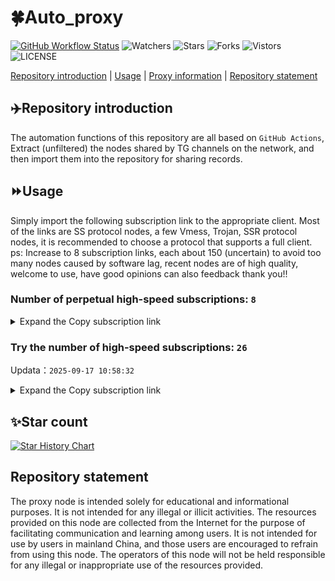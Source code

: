 # 🍀Auto_proxy
[![GitHub Workflow Status](https://img.shields.io/github/actions/workflow/status/PangTouY00/Auto_proxy/main.yml?branch=main)](https://github.com/PangTouY00/Auto_proxy/actions/workflows/main.yml?branch=main) 
![Watchers](https://img.shields.io/github/watchers/w1770946466/Auto_proxy) ![Stars](https://img.shields.io/github/stars/PangTouY00/Auto_proxy) ![Forks](https://img.shields.io/github/forks/w1770946466/Auto_proxy) ![Vistors](https://visitor-badge.laobi.icu/badge?page_id=PangTouY00.Auto_proxy) ![LICENSE](https://img.shields.io/badge/license-CC%20BY--SA%204.0-green.svg)

[Repository introduction](https://github.com/PangTouY00/Auto_proxy#Repositoryintroduction) | [Usage](https://github.com/PangTouY00/Auto_proxy#Usage) | [Proxy information](https://github.com/PangTouY00/Auto_proxy#Proxyinformation) | [Repository statement](https://github.com/PangTouY00/Auto_proxy#Repositorystatement)

## ✈️Repository introduction
The automation functions of this repository are all based on `GitHub Actions`,
Extract (unfiltered) the nodes shared by TG channels on the network, and then import them into the repository for sharing records.

## ⏩Usage
Simply import the following subscription link to the appropriate client. Most of the links are SS protocol nodes, a few Vmess, Trojan, SSR protocol nodes, it is recommended to choose a protocol that supports a full client.
ps: Increase to 8 subscription links, each about 150 (uncertain) to avoid too many nodes caused by software lag, recent nodes are of high quality, welcome to use, have good opinions can also feedback thank you!!

### Number of perpetual high-speed subscriptions: `8`

<details>
  <summary>Expand the Copy subscription link</summary>

  
- [Multiprotocol Base64 encoding](https://raw.githubusercontent.com/PangTouY00/Auto_proxy/main/Long_term_subscription1)
`https://raw.githubusercontent.com/PangTouY00/Auto_proxy/main/Long_term_subscription_num`
`Total number of merge nodes: 236`

- [Multiprotocol Base64 encoding](https://raw.githubusercontent.com/PangTouY00/Auto_proxy/main/Long_term_subscription1)
`https://raw.githubusercontent.com/PangTouY00/Auto_proxy/main/Long_term_subscription1`
`Total number of merge nodes: 30`

- [Multiprotocol Base64 encoding](https://raw.githubusercontent.com/PangTouY00/Auto_proxy/main/Long_term_subscription2)
`https://raw.githubusercontent.com/PangTouY00/Auto_proxy/main/Long_term_subscription2`
`Total number of merge nodes: 30`

- [Multiprotocol Base64 encoding](https://raw.githubusercontent.com/PangTouY00/Auto_proxy/main/Long_term_subscription3)
`https://raw.githubusercontent.com/PangTouY00/Auto_proxy/main/Long_term_subscription3`
`Total number of merge nodes: 30`

- [Multiprotocol Base64 encoding](https://raw.githubusercontent.com/PangTouY00/Auto_proxy/main/Long_term_subscription4)
`https://raw.githubusercontent.com/PangTouY00/Auto_proxy/main/Long_term_subscription4`
`Total number of merge nodes: 30`

- [Multiprotocol Base64 encoding](https://raw.githubusercontent.comPangTouY00/Auto_proxy/main/Long_term_subscription5)
`https://raw.githubusercontent.com/PangTouY00/Auto_proxy/main/Long_term_subscription5`
`Total number of merge nodes: 30`

- [Multiprotocol Base64 encoding](https://raw.githubusercontent.com/PangTouY00/Auto_proxy/main/Long_term_subscription6)
`https://raw.githubusercontent.com/PangTouY00/Auto_proxy/main/Long_term_subscription6`
`Total number of merge nodes: 30`

- [Multiprotocol Base64 encoding](https://raw.githubusercontent.com/PangTouY00/Auto_proxy/main/Long_term_subscription7)
`https://raw.githubusercontent.com/PangTouY00/Auto_proxy/main/Long_term_subscription7`
`Total number of merge nodes: 30`

- [Multiprotocol Base64 encoding](https://raw.githubusercontent.com/PangTouY00/Auto_proxy/main/Long_term_subscription8)
`https://raw.githubusercontent.com/PangTouY00/Auto_proxy/main/Long_term_subscription8`
`Total number of merge nodes: 26`

- [Clash subscription](https://raw.githubusercontent.com/PangTouY00/Auto_proxy/main/Long_term_subscription2.yaml)
`https://raw.githubusercontent.com/PangTouY00/Auto_proxy/main/Long_term_subscription1.yaml`


- [Clash subscription](https://raw.githubusercontent.com/PangTouY00/Auto_proxy/main/Long_term_subscription2.yaml)
`https://raw.githubusercontent.com/PangTouY00/Auto_proxy/main/Long_term_subscription2.yaml`


- [Clash subscription](https://raw.githubusercontent.com/PangTouY00/Auto_proxy/main/Long_term_subscription3.yaml)
`https://raw.githubusercontent.com/PangTouY00/Auto_proxy/main/Long_term_subscription3.yaml`
  
</details>

### Try the number of high-speed subscriptions: `26`
Updata：`2025-09-17 10:58:32`


<details>
  <summary>Expand the Copy subscription link</summary>  



















































































































































































































































































































































































































































































































































































































































































































































































































































































































































































































































































































































































































































































































































































































































































































































































































































































































































































































































































































































































































































































































































































































































































































































































































































































































































































































































































































































































































































































































































































































































































































































































































































































































































































































































































































































































































































































































































































































































































































































































































































































































































































































































































































































































































































































































































































































































































































































































































































































































































































































































































































































































































































































































































































































































































































































































































































































































































































































































































































































































































































































































































































































































































































































































































































































































































































































































































































































































































































































































































































































































































































































































































































































































































































































































































































































































































































































































































































































































































































































































































































































































































































































































































































































































































































































































































































































































































































































































































































































































































































































































































































































































































































































































































































































































































































































































































































































































































































































































































































































































































































































































































































































































































































































































































































































































































































































































































































































































































































































































































































































































































































































































































































































































































































































































































































































































































































































































































































































































































































































































































































































































































































































































































































































































































































































































































































































































































































































































































































































































































































































































































































































































































































































































































































































































































































































































































































































































































































































































































































































































































































































































































































































































































































































































































































































































































































































































































































































































































































































































































































































































































































































































































































































































































































































































































































































































































































































































































































































































































































































































































































































































































































































































































































































































































































































































































































































































































































































































































































































































































































































































































































































































































































































































































































































































































































































































































































































































































































































































































































































































































































































































































































































































































































































































































































































































































































































































































































































































































































































































































































































































































































































































































































































































































































































































































































































































































































































































































































































































































































































































































































































































































































































































































































































































































































































































































































































































































































































































































































































































































































































































































































































































































































































































































































































































































































































































































































































































































































































































































































































































































































































































































































































































































































































































































































































































































































































































































































































































































































































































































































































































































































































































































































































































































































































































































































































































































































































































































































































































































































































































































>Trial subscription：
`https://ld88.nxxbbf.com/api/v1/client/subscribe?token=ca6c7bdf2d1e39405abb053ff43b2e39`




>Trial subscription：
`https://a.ppsubsc.org/api/v1/client/subscribe?token=9e69495f0a4a24495ecbd4d1e92f6301`




>Trial subscription：
`https://dashuai.us/api/v1/client/subscribe?token=a75bba1f0140fc8735ebb6d8802af791`




>Trial subscription：
`https://dash.tuzivip01.top/api/v1/client/subscribe?token=08f49501f3d0a95b8664803a063e9356`




>Trial subscription：
`https://v2b.zyrhk.top/api/v1/client/subscribe?token=b95464e77eaf30261bcd509459856731`




>Trial subscription：
`https://test.bt3.one/api/v1/client/subscribe?token=7d7d55fb58580283c09fe0c2d5c0996c`




>Trial subscription：
`https://yywhale.com/api/v1/client/subscribe?token=6ba87cce7d1c4ce8501fb1b43a9e1c01`




>Trial subscription：
`https://nekocloud.qzz.io/api/v1/client/subscribe?token=d3d7f2a8488dc4aec220e45ce7b76cc1`




>Trial subscription：
`https://qingyun.zybs.eu.org/api/v1/client/subscribe?token=ad606158cc964741cba42748d6b14de5`




>Trial subscription：
`https://www.eeevpn.com/api/v1/client/subscribe?token=dc6039d1cf993259b180b260a2e06bf9`




>Trial subscription：
`https://xiaohuolongjc.top/api/v1/client/subscribe?token=975cb96d6f6ed29e8cd59f061a821a46`




>Trial subscription：
`https://nekocloud.xx.kg/api/v1/client/subscribe?token=edde060ee5a82488b5a814b52357c85f`




>Trial subscription：
`https://kingfisher.top/api/v1/client/subscribe?token=fbe0b745b88c6e4cd0fdb48195a3e661`




>Trial subscription：
`https://cfvpn.com/api/v1/client/subscribe?token=1f410fab17434e53ce0adbc549a4d0f3`




>Trial subscription：
`https://dl.vfkum.website/api/v1/client/subscribe?token=2f3935fcefde1b0d735107dc15e2f1de`




>Trial subscription：
`https://gw-zubknq2tly.1010520.click/api/v1/client/subscribe?token=c9b4062fbea83ee79b27bc4b2e2ac82a`




>Trial subscription：
`https://gw-tokwyrfy9u.1010520.click/api/v1/client/subscribe?token=a8cc35b3dbcd9e6c821660c6bb1f78b1`




>Trial subscription：
`https://www.huojian2.xyz/api/v1/client/subscribe?token=6b8cdf130669600ad0722e6ce6611bbc`




>Trial subscription：
`https://guanwang.1010520.click/api/v1/client/subscribe?token=9c47691befcd3625ac20082d46d8f923`




>Trial subscription：
`https://go.yueyun.de/api/v1/client/subscribe?token=ace3ac017f96c0263ac447b01456a6ae`




>Trial subscription：
`https://dash.tuzivip03.top/api/v1/client/subscribe?token=752cf424474e233d2a3269e3f0316890`




>Trial subscription：
`http://tinnyrick8888.com/api/v1/client/subscribe?token=dd75a4b93f7c98283c4be2a7821e1c53`




>Trial subscription：
`https://gw-wzpalhftjc.1010520.click/api/v1/client/subscribe?token=743140777173ce1aa34cd68c5ff28572`




>Trial subscription：
`https://dash.tuzivip02.top/api/v1/client/subscribe?token=6efd278645747a90f670bd5d25359ed7`




>Trial subscription：
`https://gw-8gdesscrja.1010520.click/api/v1/client/subscribe?token=c5248d6280e1ab55ef1882014e339765`




>Trial subscription：
`https://sy-4dskhb.fj520.click/api/v1/client/subscribe?token=94ea4a46548e01d8f9685d47afde9663`



</details>

## ✨Star count
[![Star History Chart](https://api.star-history.com/svg?repos=PangTouY00/Auto_proxy&type=Date)](https://star-history.com/#w1770946466/Auto_proxy&Date)



## Repository statement
The proxy node is intended solely for educational and informational purposes. It is not intended for any illegal or illicit activities. The resources provided on this node are collected from the Internet for the purpose of facilitating communication and learning among users. It is not intended for use by users in mainland China, and those users are encouraged to refrain from using this node. The operators of this node will not be held responsible for any illegal or inappropriate use of the resources provided.
